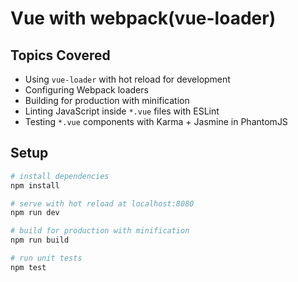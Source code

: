 # Vue with webpack(vue-loader)

## Topics Covered

- Using `vue-loader` with hot reload for development
- Configuring Webpack loaders
- Building for production with minification
- Linting JavaScript inside `*.vue` files with ESLint
- Testing `*.vue` components with Karma + Jasmine in PhantomJS

## Setup

``` bash
# install dependencies
npm install

# serve with hot reload at localhost:8080
npm run dev

# build for production with minification
npm run build

# run unit tests
npm test
```
